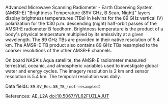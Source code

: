  Advanced Microwave Scanning Radiometer - Earth Observing System (AMSR-E) "Brightness Temperature (89V GHz, B Scan, Night)" layers display brightness temperatures (TBs) in kelvins for the 89 GHz vertical (V) polarization for the 1:30 p.m. descending (night) half-orbit passes of the AMSR-E radiometer B feedhorn. Brightness temperature is the product of a body's physical temperature multiplied by its emissivity at a given wavelength. The 89 GHz TBs are provided in their native resolution of 5.4 km. The AMSR-E TB product also contains 89 GHz TBs resampled to the coarser resolutions of the other AMSR-E channels.

On board NASA's Aqua satellite, the AMSR-E radiometer measured terrestrial, oceanic, and atmospheric variables used to investigate global water and energy cycles. The imagery resolution is 2 km and sensor resolution is 5.4 km. The temporal resolution was daily.

Data fields: `89.0V_Res.5B_TB_(not-resampled)`

References: AE_L2A [doi:10.5067/YL62FUZLAJUT](https://doi.org/10.5067/YL62FUZLAJUT)